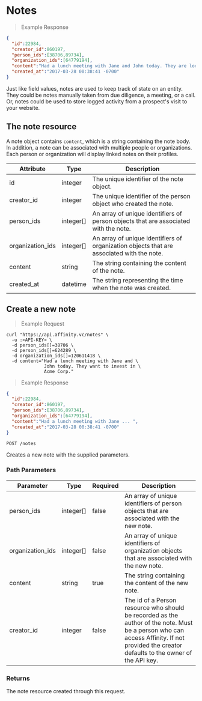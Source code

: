 # Notes

> Example Response

```json
{
  "id":22984,
  "creator_id":860197,
  "person_ids":[38706,89734],
  "organization_ids":[64779194],
  "content":"Had a lunch meeting with Jane and John today. They are looking to invest.",
  "created_at":"2017-03-28 00:38:41 -0700"
}
```

Just like field values, notes are used to keep track of state on an entity. They could be
notes manually taken from due diligence, a meeting, or a call. Or, notes could be used to
store logged activity from a prospect's visit to your website.

## The note resource
A note object contains `content`, which is a string containing the note body. In
addition, a note can be associated with multiple people or organizations. Each person or
organization will display linked notes on their profiles.

Attribute | Type | Description
--------- | ------- | -----------
id | integer | The unique identifier of the note object.
creator_id | integer | The unique identifier of the person object who created the note.
person_ids | integer[] | An array of unique identifiers of person objects that are associated with the note.
organization_ids | integer[] | An array of unique identifiers of organization objects that are associated with the note.
content | string | The string containing the content of the note.
created_at | datetime | The string representing the time when the note was created.

## Create a new note

> Example Request

```shell
curl "https://api.affinity.vc/notes" \
  -u :<API-KEY> \
  -d person_ids[]=38706 \
  -d person_ids[]=624289 \
  -d organization_ids[]=120611418 \
  -d content="Had a lunch meeting with Jane and \
              John today. They want to invest in \
              Acme Corp."
```
> Example Response

```json
{
  "id":22984,
  "creator_id":860197,
  "person_ids":[38706,89734],
  "organization_ids":[64779194],
  "content":"Had a lunch meeting with Jane ... ",
  "created_at":"2017-03-28 00:38:41 -0700"
}
```
`POST /notes`

Creates a new note with the supplied parameters.

### Path Parameters

Parameter | Type | Required | Description
--------- | ------- | ---------- | -----------
person_ids | integer[] | false | An array of unique identifiers of person objects that are associated with the new note.
organization_ids | integer[] | false | An array of unique identifiers of organization objects that are associated with the new note.
content | string | true | The string containing the content of the new note.
creator_id | integer | false | The id of a Person resource who should be recorded as the author of the note. Must be a person who can access Affinity. If not provided the creator defaults to the owner of the API key.

### Returns
The note resource created through this request.
